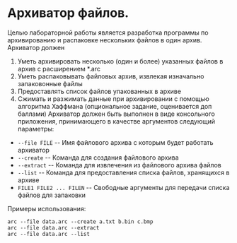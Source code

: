 # Архиватор файлов.
Целью лабораторной работы является разработка программы по архивированию
и распаковке нескольких файлов в один архив. Архиватор должен
1. Уметь архивировать несколько (один и более) указанных файлов в архив с
расширением *.arc
2. Уметь распаковывать файловых архив, извлекая изначально запаковонные
файлы
3. Предоставлять список файлов упакованных в архиве
4. Сжимать и разжимать данные при архивировании с помощью алгоритма
Хаффмана (опциональное задание, оценивается доп баллами)
Архиватор должен быть выполнен в виде консольного приложения,
принимающего в качестве аргументов следующий параметры:
- `--file FILE` -- Имя файлового архива с которым будет работать архиватор
- `--create` -- Команда для создания файлового архива
- `--extract` -- Команда для извлечения из файлового архива файлов
- `--list` -- Команда для предоставления списка файлов, хранящихся в архиве
- `FILE1 FILE2 ... FILEN` -- Свободные аргументы для передачи списка файлов для запаковки

Примеры использования:
```
arc --file data.arc --create a.txt b.bin c.bmp
arc --file data.arc --extract
arc --file data.arc --list
```
